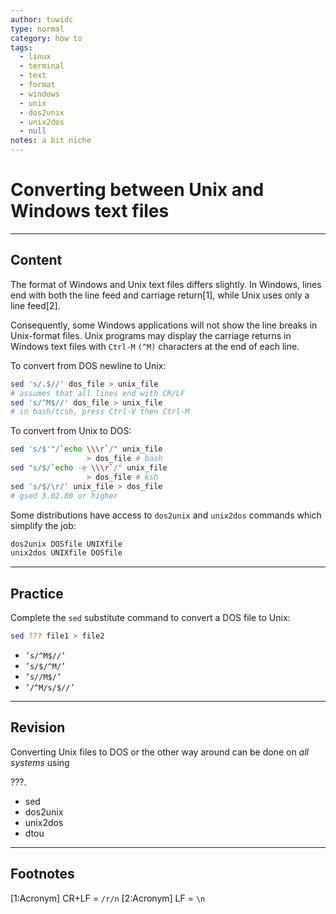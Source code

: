 ```yaml
---
author: tuwidc
type: normal
category: how to
tags:
  - linux
  - terminal
  - text
  - format
  - windows
  - unix
  - dos2unix
  - unix2dos
  - null
notes: a bit niche
---
```


# Converting between Unix and Windows text files


---

## Content

The format of Windows and Unix text files differs slightly. In Windows, lines end with both the line feed and carriage return[1], while Unix uses only a line feed[2]. 

Consequently, some Windows applications will not show the line breaks in Unix-format files. Unix programs may display the carriage returns in Windows text files with `Ctrl-M` `(^M)` characters at the end of each line. 

To convert from DOS newline to Unix:

```bash
sed 's/.$//' dos_file > unix_file
# assumes that all lines end with CR/LF
sed 's/^M$//' dos_file > unix_file
# in bash/tcsh, press Ctrl-V then Ctrl-M
```

To convert from Unix to DOS:

```bash
sed 's/$'"/`echo \\\r`/" unix_file
                 > dos_file # bash
sed "s/$/`echo -e \\\r`/" unix_file
                 > dos_file # ksh
sed 's/$/\r/' unix_file > dos_file
# gsed 3.02.80 or higher
```

Some distributions have access to `dos2unix` and `unix2dos` commands which simplify the job:

```bash
dos2unix DOSfile UNIXfile
unix2dos UNIXfile DOSfile
```


---

## Practice

Complete the `sed` substitute command to convert a DOS file to Unix:

```bash
sed ??? file1 > file2
```

- `’s/^M$//’`
- `’s/$/^M/’`
- `’s//M$/’`
- `’/^M/s/$//’`


---

## Revision

Converting Unix files to DOS or the other way around can be done on *all systems* using 

???.

- sed
- dos2unix
- unix2dos
- dtou


---

## Footnotes

[1:Acronym]
CR+LF = `/r/n`
[2:Acronym]
LF = `\n`
